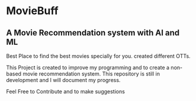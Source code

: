 
# MovieBuff
## A Movie Recommendation system with AI and ML

Best Place to find the best movies specially for you. created different OTTs.

This Project is created to improve my programming and to create a non-based movie recommendation system. This repository is still in development and I will document my progress.

Feel Free to Contribute and to make suggestions